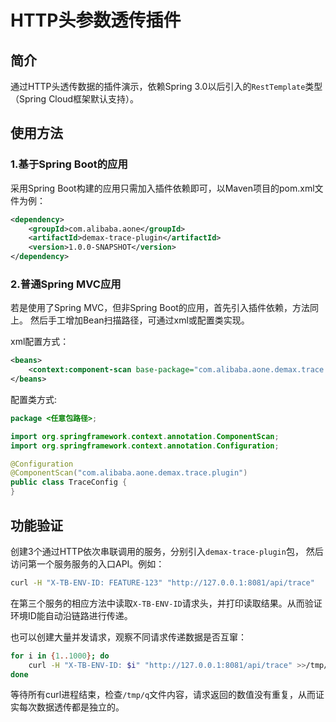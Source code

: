 # HTTP头参数透传插件

## 简介

通过HTTP头透传数据的插件演示，依赖Spring 3.0以后引入的`RestTemplate`类型（Spring Cloud框架默认支持）。

## 使用方法

### 1.基于Spring Boot的应用

采用Spring Boot构建的应用只需加入插件依赖即可，以Maven项目的pom.xml文件为例：

```xml
<dependency>
	<groupId>com.alibaba.aone</groupId>
	<artifactId>demax-trace-plugin</artifactId>
	<version>1.0.0-SNAPSHOT</version>
</dependency>
```

### 2.普通Spring MVC应用

若是使用了Spring MVC，但非Spring Boot的应用，首先引入插件依赖，方法同上。
然后手工增加Bean扫描路径，可通过xml或配置类实现。

xml配置方式：

```xml
<beans>  
    <context:component-scan base-package="com.alibaba.aone.demax.trace.plugin"/>  
</beans> 
```

配置类方式:

```java
package <任意包路径>;

import org.springframework.context.annotation.ComponentScan;
import org.springframework.context.annotation.Configuration;

@Configuration
@ComponentScan("com.alibaba.aone.demax.trace.plugin")
public class TraceConfig {
}
```

## 功能验证

创建3个通过HTTP依次串联调用的服务，分别引入`demax-trace-plugin`包，
然后访问第一个服务服务的入口API。例如：

```bash
curl -H "X-TB-ENV-ID: FEATURE-123" "http://127.0.0.1:8081/api/trace"
```

在第三个服务的相应方法中读取`X-TB-ENV-ID`请求头，并打印读取结果。从而验证环境ID能自动沿链路进行传递。

也可以创建大量并发请求，观察不同请求传递数据是否互窜：

```bash
for i in {1..1000}; do
    curl -H "X-TB-ENV-ID: $i" "http://127.0.0.1:8081/api/trace" >>/tmp/q &
done
```

等待所有curl进程结束，检查`/tmp/q`文件内容，请求返回的数值没有重复，从而证实每次数据透传都是独立的。

